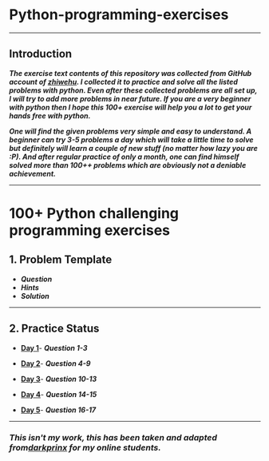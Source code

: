 # Python-programming-exercises
---------------------
##	Introduction 

***The exercise text contents of this repository was collected from GitHub account of [zhiwehu](https://github.com/zhiwehu/Python-programming-exercises). I collected it to practice and solve all the listed problems with python. Even after these collected problems are all set up, I will try to add more problems in near future. If you are a very beginner with python then I hope this 100+ exercise will help you a lot to get your hands free with python.***

***One will find the given problems very simple and easy to understand. A beginner can try 3-5 problems a day which will take a little time to solve but definitely will learn a couple of new stuff (no matter how lazy you are :P). And after regular practice of only a month, one can find himself solved more than 100++ problems which are obviously not a deniable achievement.***

----------------

# 100+ Python challenging programming exercises


## 1. Problem Template

* ***Question***
* ***Hints***
* ***Solution***

-----------------

## 2. Practice Status

* **[Day 1](https://github.com/ratondelcongo/Python-Practice/blob/master/Problems/Day%201.md "Day 1 Status")**- ***Question 1-3***

* **[Day 2](https://github.com/ratondelcongo/Python-Practice/blob/master/Problems/Day%202.md "Day 2 Status")**- ***Question 4-9***

* **[Day 3](https://github.com/ratondelcongo/Python-Practice/blob/master/Problems/Day%203.md "Day 3 Status")**- ***Question 10-13***

* **[Day 4](https://github.com/ratondelcongo/Python-Practice/blob/master/Problems/Day%204.md "Day 4 Status")**- ***Question 14-15***

* **[Day 5](https://github.com/ratondelcongo/Python-Practice/blob/master/Problems/Day%205.md "Day 5 Status")**- ***Question 16-17***


----------------------
### ***This isn't my work, this has been taken and adapted from[darkprinx](https://github.com/darkprinx/100-plus-Python-programming-exercises-extended) for my online students.***